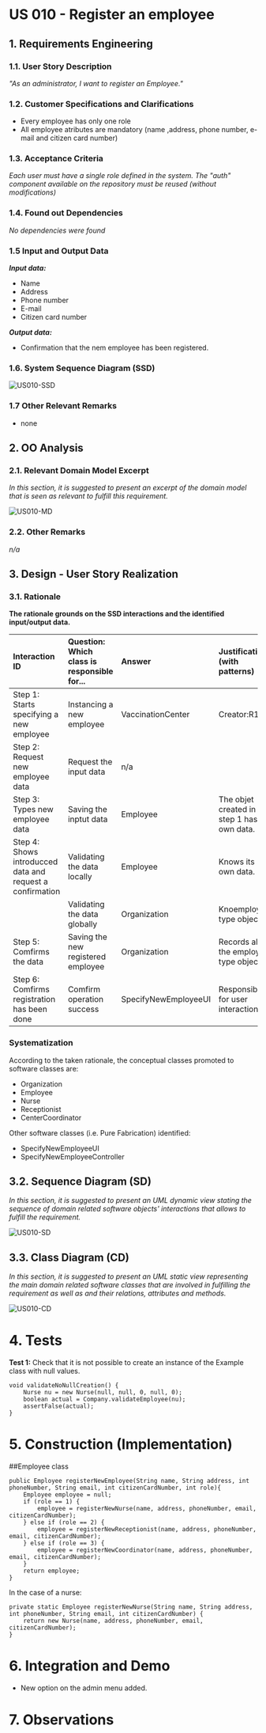 # US 010 - Register an employee

## 1. Requirements Engineering

### 1.1. User Story Description

*"As an administrator, I want to register an Employee."*

### 1.2. Customer Specifications and Clarifications 

* Every employee has only one role
* All employee atributes are mandatory (name ,address, phone number, e-mail and citizen card number)

### 1.3. Acceptance Criteria

*Each user must have a single role defined in the system. The "auth" component available on the repository must be reused (without modifications)*

### 1.4. Found out Dependencies

*No dependencies were found*

### 1.5 Input and Output Data

***Input data:***

* Name
* Address
* Phone number
* E-mail
* Citizen card number

***Output data:***

* Confirmation that the nem employee has been registered.

### 1.6. System Sequence Diagram (SSD)

![US010-SSD](US010-SSD.svg)


### 1.7 Other Relevant Remarks

* none


## 2. OO Analysis

### 2.1. Relevant Domain Model Excerpt 
*In this section, it is suggested to present an excerpt of the domain model that is seen as relevant to fulfill this requirement.* 

![US010-MD](US010-MD.svg)

### 2.2. Other Remarks

*n/a*


## 3. Design - User Story Realization 

### 3.1. Rationale

**The rationale grounds on the SSD interactions and the identified input/output data.**

| Interaction ID                                                | Question: Which class is responsible for... | Answer                    | Justification (with patterns)                 |
|:--------------------------------------------------------------|:--------------------------------------------|:--------------------------|:----------------------------------------------|
| Step 1: Starts specifying a new employee 		                   | Instancing a new employee                   | VaccinationCenter 							 | Creator:R1/2                                  |
| Step 2: Request new employee data		                           | Request the input data							               | n/a                       |                                               |
| Step 3: Types new employee data		                             | Saving the inptut data							               | Employee                  | The objet created in step 1 has its own data. |
| Step 4: Shows introducced data and request a confirmation  		 | Validating the data locally 							         | Employee                  | Knows its own data.                           |
|                                                               | Validating the data globally                | Organization              | Knoemployee type objects.                     |
| Step 5: Comfirms the data  		                                 | Saving the new registered employee  							 | Organization              | Records all the employee type objects.        |
| Step 6: Comfirms registration has been done  		               | Comfirm operation success 							           | SpecifyNewEmployeeUI      | Responsible for user interaction.             |              


### Systematization ##

According to the taken rationale, the conceptual classes promoted to software classes are: 

* Organization
* Employee
* Nurse
* Receptionist
* CenterCoordinator

Other software classes (i.e. Pure Fabrication) identified: 

 * SpecifyNewEmployeeUI
 * SpecifyNewEmployeeController

## 3.2. Sequence Diagram (SD)

*In this section, it is suggested to present an UML dynamic view stating the sequence of domain related software objects' interactions that allows to fulfill the requirement.* 

![US010-SD](US010-SD.svg)

## 3.3. Class Diagram (CD)

*In this section, it is suggested to present an UML static view representing the main domain related software classes that are involved in fulfilling the requirement as well as and their relations, attributes and methods.*

![US010-CD](US010-CD.svg)

# 4. Tests 

**Test 1:** Check that it is not possible to create an instance of the Example class with null values. 

    void validateNoNullCreation() {
        Nurse nu = new Nurse(null, null, 0, null, 0);
        boolean actual = Company.validateEmployee(nu);
        assertFalse(actual);
    }


# 5. Construction (Implementation)

##Employee class

    public Employee registerNewEmployee(String name, String address, int phoneNumber, String email, int citizenCardNumber, int role){
        Employee employee = null;
        if (role == 1) {
            employee = registerNewNurse(name, address, phoneNumber, email, citizenCardNumber);
        } else if (role == 2) {
            employee = registerNewReceptionist(name, address, phoneNumber, email, citizenCardNumber);
        } else if (role == 3) {
            employee = registerNewCoordinator(name, address, phoneNumber, email, citizenCardNumber);
        }
        return employee;
    }

In the case of a nurse:

    private static Employee registerNewNurse(String name, String address, int phoneNumber, String email, int citizenCardNumber) {
        return new Nurse(name, address, phoneNumber, email, citizenCardNumber);
    }

# 6. Integration and Demo

* New option on the admin menu added.


# 7. Observations






